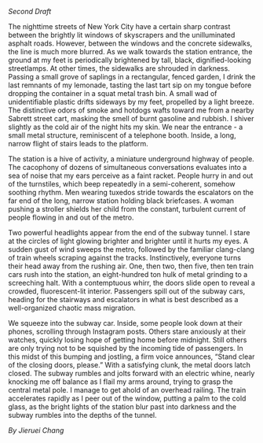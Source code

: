 *Second Draft*

The nighttime streets of New York City have a certain sharp contrast between the brightly lit windows of skyscrapers and the unilluminated asphalt roads. However, between the windows and the concrete sidewalks, the line is much more blurred. As we walk towards the station entrance, the ground at my feet is periodically brightened by tall, black, dignified-looking streetlamps. At other times, the sidewalks are shrouded in darkness. Passing a small grove of saplings in a rectangular, fenced garden, I drink the last remnants of my lemonade, tasting the last tart sip on my tongue before dropping the container in a squat metal trash bin. A small wad of unidentifiable plastic drifts sideways by my feet, propelled by a light breeze. The distinctive odors of smoke and hotdogs wafts toward me from a nearby Sabrett street cart, masking the smell of burnt gasoline and rubbish. I shiver slightly as the cold air of the night hits my skin. We near the entrance - a small metal structure, reminiscent of a telephone booth. Inside, a long, narrow flight of stairs leads to the platform.

The station is a hive of activity, a miniature underground highway of people. The cacophony of dozens of simultaneous conversations evaluates into a sea of noise that my ears perceive as a faint racket. People hurry in and out of the turnstiles, which beep repeatedly in a semi-coherent, somehow soothing rhythm. Men wearing tuxedos stride towards the escalators on the far end of the long, narrow station holding black briefcases. A woman pushing a stroller shields her child from the constant, turbulent current of people flowing in and out of the metro.

Two powerful headlights appear from the end of the subway tunnel. I stare at the circles of light glowing brighter and brighter until it hurts my eyes. A sudden gust of wind sweeps the metro, followed by the familiar clang-clang of train wheels scraping against the tracks. Instinctively, everyone turns their head away from the rushing air. One, then two, then five, then ten train cars rush into the station, an eight-hundred ton hulk of metal grinding to a screeching halt. With a contemptuous whirr, the doors slide open to reveal a crowded, fluorescent-lit interior. Passengers spill out of the subway cars, heading for the stairways and escalators in what is best described as a well-organized chaotic mass migration.

We squeeze into the subway car. Inside, some people look down at their phones, scrolling through Instagram posts. Others stare anxiously at their watches, quickly losing hope of getting home before midnight. Still others are only trying not to be squished by the incoming tide of passengers. In this midst of this bumping and jostling, a firm voice announces, “Stand clear of the closing doors, please.” With a satisfying clunk, the metal doors latch closed. The subway rumbles and jolts forward with an electric whine, nearly knocking me off balance as I flail my arms around, trying to grasp the central metal pole. I manage to get ahold of an overhead railing. The train accelerates rapidly as I peer out of the window, putting a palm to the cold glass, as the bright lights of the station blur past into darkness and the subway rumbles into the depths of the tunnel.

*By Jieruei Chang*